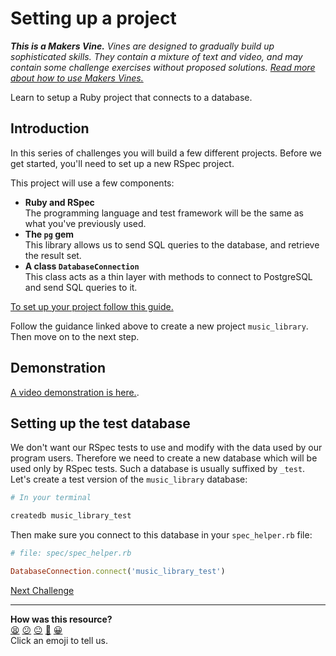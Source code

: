 # Setting up a project

_**This is a Makers Vine.** Vines are designed to gradually build up sophisticated skills. They contain a mixture of text and video, and may contain some challenge exercises without proposed solutions. [Read more about how to use Makers
Vines.](https://github.com/makersacademy/course/blob/main/labels/vines.md)_

Learn to setup a Ruby project that connects to a database.

<!-- OMITTED -->

## Introduction

In this series of challenges you will build a few different projects. Before we get started, you'll need to set up a new RSpec project.

This project will use a few components:

* **Ruby and RSpec**  
  The programming language and test framework will be the same as what you've previously used.
* **The `pg` gem**  
  This library allows us to send SQL queries to the database, and retrieve the result set.
* **A class `DatabaseConnection`**  
  This class acts as a thin layer with methods to connect to PostgreSQL and send SQL queries to it.

[To set up your project follow this guide.](../pills/setting_up_database_project.md)

Follow the guidance linked above to create a new project `music_library`. Then move on to the next step.

## Demonstration

[A video demonstration is here.](https://www.youtube.com/watch?v=9pwchQJwc5Q).

## Setting up the test database

We don't want our RSpec tests to use and modify with the data used by our program users. Therefore we need to create a new database which will be used only by RSpec tests. Such a database is usually suffixed by `_test`. Let's create a test version of the `music_library` database:

```bash
# In your terminal

createdb music_library_test
```

Then make sure you connect to this database in your `spec_helper.rb` file:

```ruby
# file: spec/spec_helper.rb

DatabaseConnection.connect('music_library_test')
```


[Next Challenge](02_test_driving_model_repository_classes.md)

<!-- BEGIN GENERATED SECTION DO NOT EDIT -->

---

**How was this resource?**  
[😫](https://airtable.com/shrUJ3t7KLMqVRFKR?prefill_Repository=makersacademy%2Fdatabases&prefill_File=challenges%2F01_setting_up_project.md&prefill_Sentiment=😫) [😕](https://airtable.com/shrUJ3t7KLMqVRFKR?prefill_Repository=makersacademy%2Fdatabases&prefill_File=challenges%2F01_setting_up_project.md&prefill_Sentiment=😕) [😐](https://airtable.com/shrUJ3t7KLMqVRFKR?prefill_Repository=makersacademy%2Fdatabases&prefill_File=challenges%2F01_setting_up_project.md&prefill_Sentiment=😐) [🙂](https://airtable.com/shrUJ3t7KLMqVRFKR?prefill_Repository=makersacademy%2Fdatabases&prefill_File=challenges%2F01_setting_up_project.md&prefill_Sentiment=🙂) [😀](https://airtable.com/shrUJ3t7KLMqVRFKR?prefill_Repository=makersacademy%2Fdatabases&prefill_File=challenges%2F01_setting_up_project.md&prefill_Sentiment=😀)  
Click an emoji to tell us.

<!-- END GENERATED SECTION DO NOT EDIT -->
